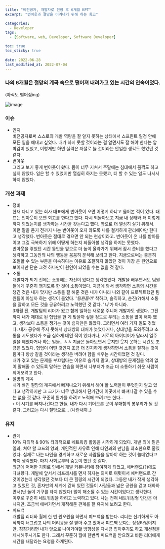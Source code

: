```yaml
---
title: "비전공자, 개발자로 전향 후 6개월 KPT"
excerpt: "번아웃과 절망을 이겨내기 위해 하는 회고"

categories:
  - Developer
tags:
  - [Software, web, Developer, Software Developer]

toc: true
toc_sticky: true
 
date: 2022-06-28
last_modified_at: 2022-07-04
---
```


### **나의 6개월은 절망의 계곡 속으로 떨어져 내려가고 있는 시간의 연속이었다.**
(아직도 떨어짐ing)

![image](https://user-images.githubusercontent.com/65106740/176155489-1a262cd8-283f-4b1b-9a62-905a165c4d3e.png)


### 이슈
  - 인지<br />
    비전공자로써 스스로의 개발 역량을 잘 알지 못하는 상태에서 스프린트 일정 안에 모든 일을 해내고 싶었다. 내가 하지 못할 것이라는 걸 알면서도 잘 해야 한다는 압박감이 있었고, 이렇게만 하면 실력은 저절로 늘 것이라는 안일한 생각도 했었던 것 같다.
  - 번아웃<br />
    그리고 보기 좋게 번아웃이 왔다. 몸이 너무 지쳐서 주말에는 침대에서 꼼짝도 하고 싶지 않았다. 일은 할 수 있었지만 열심히 하지는 못했고, 더 할 수 있는 일도 나서서 하지 않았다.


### 개선 과제
  - 정비<br />
    현재 다니고 있는 회사 대표에게 번아웃이 오면 어떻게 하냐고 물어본 적이 있다. 대표는 번아웃이 오면 회고를 한다고 했다. 다시 되돌아보고 지금 내 상태와 왜 이렇게까지 되었는지를 생각하는 시간을 갖는다고 했다. 앞으로 더 열심히 살기 위해서.<br />
    이런 말을 듣기 전까지 나는 번아웃이 오지 않도록 나를 철저하게 관리해야만 한다고 생각했다. 번아웃은 절대로 겪으면 안 되는 현상이라고. 번아웃이 온 나를 받아들이고 그걸 극복하기 위해 어떻게 하는지 되돌아볼 생각을 하지는 못했다.<br />
    번아웃을 겪었던 시간 동안을 앞으로 더 높이 올라가기 위해서 잠시 준비를 했다고 생각하고 그동안의 나의 행동을 꼼꼼히 분석해 보려고 한다. 지금으로써는 충분히 조절할 수 있는 부분을 미숙하다는 이유로 조절하지 않았던 것이 가장 큰 원인으로 보이지만 단순 그것 하나만이 원인이 되었을 수는 없을 것 같다.
  - 소통<br />
    개발자가 되기 전에는 소통에는 자신이 있다고 생각했었다. 개발을 배우면서도 팀원들에게 꾸준히 챙기도록 한 것이 소통이었다. 지금에 와서 생각하면 소통의 시간을 챙긴 것은 내가 맞지만 소통을 잘 해준 것은 내가 아니라 나와 같이 프로젝트했던 팀원들이 아닐까 하는 생각이 들었다. '*팀원들이*' 착하고, 솔직하고, 순진(?)해서 소통을 잘하고 모든 것을 공유하려고 노력했던 것 같다. '*나*'가 아니라.<br />
    3개월 전, 개발팀의 리더가 왔고 함께 일하는 새로운 주니어 개발자도 생겼다. 그전까지 내가 제대로 된 협업을 한 게 맞을까 싶을 정도로 우리는 소통을 많이 해야 했고, 생각보다 소통을 챙기는 것이 쉽지만은 않았다. 그러면서 여러 가지 일도 겪었다. 내가 공유해 주지 못해서 상대방의 대처가 늦었다거나, 상대방을 도와주려고 소통을 시도했다가 조금 심하게 데인 적이 있다거나, 서로의 아이디어가 달라서 일주일을 헤맸다거나 하는 일들.. ㅎㅎ 지금은 돌아보면서 웃지만 웃지 못하는 시간도 조금은 있었다. 협업이 어떤 것인지 조금 더 진지하게 생각하면서 소통을 잘하는 것이 팀마다 항상 같을 것이라는 생각은 버려야 함을 배우는 시간이었던 것 같다. <br />
    내가 겪고 있는 문제를 부끄럽다는 이유로 숨기지 말고, 상대방의 문제점을 악의 없이 말해줄 수 있도록 말하는 연습을 하면서 나부터가 조금 더 소통하기 쉬운 사람이 되어보려고 한다.
  - 절망의 계곡<br />
    내가 빠진 절망의 계곡에서 빠져나오기 위해서 해야 할 노력들이 무엇인지 알고 있다고 생각하지만 그 크기가 너무 방대해서 단기간에 이곳에서 빠져나갈 수 있을 수는 없을 것 같다. 꾸준히 뭔가를 하려고 노력해 보려고는 한다..<br />
    `+` 이 시기를 빠져나간다고 한들, 내가 다시 기어오른 곳이 우매함의 봉우리가 될 것 같다. 그러고는 다시 절망으로... (나란새끼..)


### 유지
  - 관계<br />
    10% 자의적 & 90% 타의적으로 네트워킹 활동을 시작하게 되었다. 개발 외에 맡은 일과, 쳐야 할 코드의 양과, 개인적인 사유로 인해 타인과의 만남을 최소한으로 줄였었다. 실제로 나는 타인을 경계하고 새로운 사람들을 알아야 하는 것이 쓸데없다고까지 생각했다. 마치 사회로부터 숨듯이 했던 것 같다.<br />
    최근에 어떠한 기회로 인해서 개발 커뮤니티에 참여하게 되었고, 에버랜드(?)에도 다녀왔다. 개발에 앞서서 리프레시를 먼저 하자는 의미로 여럿이서 에버랜드로 간 것이었는데 생각했던 것보다 더 큰 힐링의 시간이 되었다. 그동안 내가 작게 생각하고 있었던 것, 혼자만의 세계에 갇혀 있던 것들이 사람들과 넓은 공원을 걷고 대화하면서(난 놀이 기구를 타지 않았다) 많이 해소될 수 있는 시간이었다고 생각한다.<br />
    이후로 꾸준히 네트워킹을 하려고 노력하고 있다. 나는 전혀 네트워킹형 인간은 아니지만, 조금씩 애써가면서 개척해둔 관계를 잘 유지해 보려고 한다.
  - 피드백<br />
    개발팀 리더와 월에 한 번 원오원을 하면서 피드백을 받는다. 리더는 신기하게도 아직까지 너그럽고 나의 어리광을 잘 받아 주고 있어서 피드백 보다는 징징타임이지만, 징징거리면 내가 앞으로 나아가야할 방향성을 다시금 잡아주기도 하고 개선점을 제시해주시기도 한다. 그래서 꾸준히 월에 한번씩 피드백을 받으려고 바쁜 리더에게 시간을 내달라는 요청을 하게된다.

